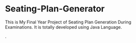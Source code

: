 # Seating-Plan-Generator

This is My Final Year Project of Seating Plan Generation During Examinations. It is totally developed using Java Language.






























































































































































.






































